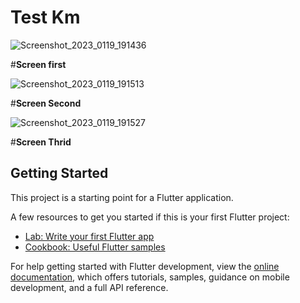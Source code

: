 # Test Km

![Screenshot_2023_0119_191436](https://user-images.githubusercontent.com/93848587/213461905-8ef5e924-599a-4ac1-bf4a-49dbb6bf30a8.jpg)

#**Screen first**

![Screenshot_2023_0119_191513](https://user-images.githubusercontent.com/93848587/213461917-dce921bb-b705-41c0-a9c1-e368c9bd2995.jpg)

#**Screen Second**

![Screenshot_2023_0119_191527](https://user-images.githubusercontent.com/93848587/213461931-97e2ec71-4603-46f3-be3b-70c9ced78244.jpg)

#**Screen Thrid**

## Getting Started

This project is a starting point for a Flutter application.

A few resources to get you started if this is your first Flutter project:

- [Lab: Write your first Flutter app](https://docs.flutter.dev/get-started/codelab)
- [Cookbook: Useful Flutter samples](https://docs.flutter.dev/cookbook)

For help getting started with Flutter development, view the
[online documentation](https://docs.flutter.dev/), which offers tutorials,
samples, guidance on mobile development, and a full API reference.

